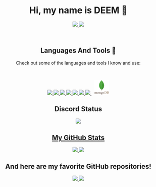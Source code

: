 <p align="center">
    <h1 align="center">Hi, my name is DEEM 👋</h1>
</p>

<p align="center">
    <a href="https://github.com/sponsors/DEEM-0001" target"_blank"> <img src="https://img.shields.io/github/sponsors/DEEM-0001?label=Sponsor&logo=GitHub%20Sponsors&style=flat-square" /> </a>
       <a href="https://discord.gg/yVSftxfsy2" target"_blank"> <img src="https://img.shields.io/discord/979127858322624562?label=Discord&logo=DISCORD&style=flat-square" /> </a>
    
&nbsp;
    
<h2 align="center">
    Languages And Tools 🚀
</h2>
<p align="center">
    Check out some of the languages and tools I know and use:
</p>

&nbsp;

<p align="center"> 
    <a href="https://reactjs.org/" target="_blank"> <img src="https://img.icons8.com/color/48/000000/react-native.png"/> </a>
    <a href="https://developer.mozilla.org/en-US/docs/Web/JavaScript" target="_blank"> <img src="https://img.icons8.com/color/48/000000/javascript.png"/> </a> 
    <a href="https://www.w3.org/html/" target="_blank"> <img src="https://img.icons8.com/color/48/000000/html-5.png"/> </a> 
    <a href="https://www.w3schools.com/css/" target="_blank"> <img src="https://img.icons8.com/color/48/000000/css3.png"/> </a> 
    <a href="https://getbootstrap.com" target="_blank"> <img src="https://img.icons8.com/color/48/000000/bootstrap.png"/> </a> 
    <a href="https://www.python.org" target="_blank"> <img src="https://img.icons8.com/color/48/000000/python.png"/> </a> 
    <a style="padding-right:8px;" href="https://nodejs.org" target="_blank"> <img src="https://img.icons8.com/color/48/000000/nodejs.png"/> </a> 
    <a href="https://www.mongodb.com/" target="_blank"> <img src="https://raw.githubusercontent.com/devicons/devicon/master/icons/mongodb/mongodb-original-wordmark.svg" alt="mongodb" width="48" height="48"/> </a> 
</p>

<h2 align="center">
    Discord Status
</h2>
    
<p align="center">
    <a href="https://github.com/DEEM-0001">
<img src="https://lanyard.cnrad.dev/api/975898528859697182?theme=dark&animated=true&hideDiscrim=true&borderRadius=10px&idleMessage=Nothing+xd" />
</p>
    
<h2 align="center">
    My GitHub Stats
</h2>

<p align="center">
    <a href="https://github.com/DEEM-0001/">
        <img src="https://github-readme-stats.vercel.app/api?username=DEEM-0001&count_private=true&show_owner=true&show_icons=true&bg_color=0d1117&title_color=ffffff&text_color=ffffff&icon_color=f04848&hide_border=true/" />
    <a href="https://github.com/Crni39/">
        <img src="https://github-readme-streak-stats.herokuapp.com?user=DEEM-0001&hide_border=true&background=0D1117&currStreakLabel=FFFFFF&sideLabels=FFFFFF&currStreakNum=FFFFFF&dates=FFFFFF&sideNums=FFFFFF&fire=f04848&ring=f04848&stroke=FFFFFFFF)](https://git.io/streak-stats" />
    </a>
<p>

<h2 align="center">
    And here are my favorite GitHub <strong>repositories</strong>!
</h2>

<p align="center">
    <a href="https://github.com/DEEM-0001/Welcome-Bot">
        <img src="https://github-readme-stats.vercel.app/api/pin/?username=DEEM-0001&repo=Welcome-Bot&bg_color=0d1117&title_color=58a6ff&text_color=8b949e&icon_color=8b949e&hide_border=true/" />
    </a>
    <a href="[https://github.com/Crni39/DataMine](https://github.com/DEEM-0001/Garth)">
        <img src="https://github-readme-stats.vercel.app/api/pin/?username=DEEM-0001&repo=Garth&bg_color=0d1117&title_color=58a6ff&text_color=8b949e&icon_color=8b949e&hide_border=true/" />
    </a>
</p>
